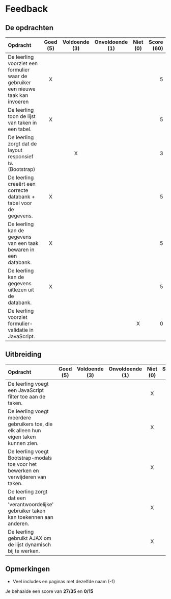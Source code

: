 # Feedback #
## De opdrachten ##
| Opdracht | Goed (5) | Voldoende (3) | Onvoldoende (1) | Niet (0) | Score (60)|
| :------- | :---: | :---------: | :-----------: | :----: |---:|
| De leerling voorziet een formulier waar de gebruiker een nieuwe taak kan invoeren | X| | | | 5|
| De leerling toon de lijst van taken in een tabel.  | X| | | | 5|
| De leerling zorgt dat de layout responsief is. (Bootstrap)  | | X| | |3 |
| De leerling creeërt een correcte databank + tabel voor de gegevens. | X| | | |5 |
| De leerling kan de gegevens van een taak bewaren in een databank. | X| | | |5 |
| De leerling kan de gegevens uitlezen uit de databank. | X| | | |5 |
| De leerling voorziet formulier-validatie in JavaScript. | | | | X|0 |

## Uitbreiding ##
| Opdracht | Goed (5) | Voldoende (3) | Onvoldoende (1) | Niet (0)| Score (15)|
| :------- | :---: | :---------: | :-----------: | :----: |---:|
| De leerling voegt een JavaScript filter toe aan de taken. ||||X|0|
| De leerling voegt meerdere gebruikers toe, die elk alleen hun eigen taken kunnen zien.||||X|0|
| De leerling voegt Bootstrap-modals toe voor het bewerken en verwijderen van taken.||||X|0|
| De leerling zorgt dat een 'verantwoordelijke' gebruiker taken kan toekennen aan anderen. ||||X|0|
| De leerling gebruikt AJAX om de lijst dynamisch bij te werken.||||X|0|

## Opmerkingen ##
* Veel includes en paginas met dezelfde naam (-1)

Je behaalde een score van __27/35__ en __0/15__

